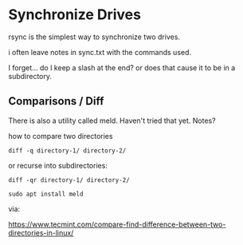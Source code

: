 # Synchronize Drives

rsync is the simplest way to synchronize two drives. 

i often leave notes in sync.txt with the commands used. 

I forget... do I keep a slash at the end? or does that cause it to be in a subdirectory. 


## Comparisons / Diff

There is also a utility called meld. Haven't tried that yet. Notes?

how to compare two directories

    diff -q directory-1/ directory-2/

or recurse into subdirectories:

    diff -qr directory-1/ directory-2/
    
    sudo apt install meld

via:

https://www.tecmint.com/compare-find-difference-between-two-directories-in-linux/


